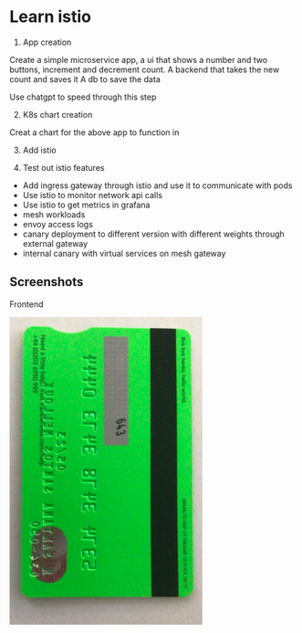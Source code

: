 # Learn istio

1. App creation

Create a simple microservice app, a ui that shows a number and two buttons, increment and decrement count.
A backend that takes the new count and saves it
A db to save the data

Use chatgpt to speed through this step

2. K8s chart creation

Creat a chart for the above app to function in

3. Add istio


4. Test out istio features
  - Add ingress gateway through istio and use it to communicate with pods
  - Use istio to monitor network api calls
  - Use istio to get metrics in grafana
  - mesh workloads
  - envoy access logs
  - canary deployment to different version with different weights through external gateway
  - internal canary with virtual services on mesh gateway



## Screenshots

Frontend

![frontend](resources/frontend.png)





